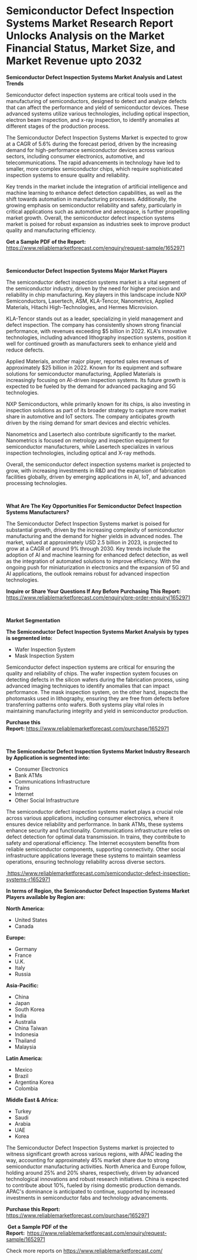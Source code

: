 <p><h1>Semiconductor Defect Inspection Systems Market Research Report Unlocks Analysis on the Market Financial Status, Market Size, and Market Revenue upto 2032</h1></p><p><strong>Semiconductor Defect Inspection Systems Market Analysis and Latest Trends</strong></p>
<p><p>Semiconductor defect inspection systems are critical tools used in the manufacturing of semiconductors, designed to detect and analyze defects that can affect the performance and yield of semiconductor devices. These advanced systems utilize various technologies, including optical inspection, electron beam inspection, and x-ray inspection, to identify anomalies at different stages of the production process.</p><p>The Semiconductor Defect Inspection Systems Market is expected to grow at a CAGR of 5.6% during the forecast period, driven by the increasing demand for high-performance semiconductor devices across various sectors, including consumer electronics, automotive, and telecommunications. The rapid advancements in technology have led to smaller, more complex semiconductor chips, which require sophisticated inspection systems to ensure quality and reliability.</p><p>Key trends in the market include the integration of artificial intelligence and machine learning to enhance defect detection capabilities, as well as the shift towards automation in manufacturing processes. Additionally, the growing emphasis on semiconductor reliability and safety, particularly in critical applications such as automotive and aerospace, is further propelling market growth. Overall, the semiconductor defect inspection systems market is poised for robust expansion as industries seek to improve product quality and manufacturing efficiency.</p></p>
<p><strong>Get a Sample PDF of the Report:&nbsp;</strong> <a href="https://www.reliablemarketforecast.com/enquiry/request-sample/1652971?utm_campaign=3130&utm_medium=2&utm_source=Github&utm_content=ia&utm_term=08032025&utm_id=semiconductor-defect-inspection-systems">https://www.reliablemarketforecast.com/enquiry/request-sample/1652971</a></p>
<p>&nbsp;</p>
<p><strong>Semiconductor Defect Inspection Systems Major Market Players</strong></p>
<p><p>The semiconductor defect inspection systems market is a vital segment of the semiconductor industry, driven by the need for higher precision and reliability in chip manufacturing. Key players in this landscape include NXP Semiconductors, Lasertech, ASM, KLA-Tencor, Nanometrics, Applied Materials, Hitachi High-Technologies, and Hermes Microvision.</p><p>KLA-Tencor stands out as a leader, specializing in yield management and defect inspection. The company has consistently shown strong financial performance, with revenues exceeding $5 billion in 2022. KLA's innovative technologies, including advanced lithography inspection systems, position it well for continued growth as manufacturers seek to enhance yield and reduce defects.</p><p>Applied Materials, another major player, reported sales revenues of approximately $25 billion in 2022. Known for its equipment and software solutions for semiconductor manufacturing, Applied Materials is increasingly focusing on AI-driven inspection systems. Its future growth is expected to be fueled by the demand for advanced packaging and 5G technologies.</p><p>NXP Semiconductors, while primarily known for its chips, is also investing in inspection solutions as part of its broader strategy to capture more market share in automotive and IoT sectors. The company anticipates growth driven by the rising demand for smart devices and electric vehicles.</p><p>Nanometrics and Lasertech also contribute significantly to the market. Nanometrics is focused on metrology and inspection equipment for semiconductor manufacturers, while Lasertech specializes in various inspection technologies, including optical and X-ray methods.</p><p>Overall, the semiconductor defect inspection systems market is projected to grow, with increasing investments in R&D and the expansion of fabrication facilities globally, driven by emerging applications in AI, IoT, and advanced processing technologies.</p></p>
<p>&nbsp;</p>
<p><strong>What Are The Key Opportunities For Semiconductor Defect Inspection Systems Manufacturers?</strong></p>
<p><p>The Semiconductor Defect Inspection Systems market is poised for substantial growth, driven by the increasing complexity of semiconductor manufacturing and the demand for higher yields in advanced nodes. The market, valued at approximately USD 2.5 billion in 2023, is projected to grow at a CAGR of around 9% through 2030. Key trends include the adoption of AI and machine learning for enhanced defect detection, as well as the integration of automated solutions to improve efficiency. With the ongoing push for miniaturization in electronics and the expansion of 5G and AI applications, the outlook remains robust for advanced inspection technologies.</p></p>
<p><strong>Inquire or Share Your Questions If Any Before Purchasing This Report:</strong> <a href="https://www.reliablemarketforecast.com/enquiry/pre-order-enquiry/1652971?utm_campaign=3130&utm_medium=2&utm_source=Github&utm_content=ia&utm_term=08032025&utm_id=semiconductor-defect-inspection-systems">https://www.reliablemarketforecast.com/enquiry/pre-order-enquiry/1652971</a></p>
<p>&nbsp;</p>
<p><strong>Market Segmentation</strong></p>
<p><strong>The Semiconductor Defect Inspection Systems Market Analysis by types is segmented into:</strong></p>
<p><ul><li>Wafer Inspection System</li><li>Mask Inspection System</li></ul></p>
<p><p>Semiconductor defect inspection systems are critical for ensuring the quality and reliability of chips. The wafer inspection system focuses on detecting defects in the silicon wafers during the fabrication process, using advanced imaging techniques to identify anomalies that can impact performance. The mask inspection system, on the other hand, inspects the photomasks used in lithography, ensuring they are free from defects before transferring patterns onto wafers. Both systems play vital roles in maintaining manufacturing integrity and yield in semiconductor production.</p></p>
<p><strong>Purchase this Report:&nbsp;</strong><a href="https://www.reliablemarketforecast.com/purchase/1652971?utm_campaign=3130&utm_medium=2&utm_source=Github&utm_content=ia&utm_term=08032025&utm_id=semiconductor-defect-inspection-systems">https://www.reliablemarketforecast.com/purchase/1652971</a></p>
<p>&nbsp;</p>
<p><strong>The Semiconductor Defect Inspection Systems Market Industry Research by Application is segmented into:</strong></p>
<p><ul><li>Consumer Electronics</li><li>Bank ATMs</li><li>Communications Infrastructure</li><li>Trains</li><li>Internet</li><li>Other Social Infrastructure</li></ul></p>
<p><p>The semiconductor defect inspection systems market plays a crucial role across various applications, including consumer electronics, where it ensures device reliability and performance. In bank ATMs, these systems enhance security and functionality. Communications infrastructure relies on defect detection for optimal data transmission. In trains, they contribute to safety and operational efficiency. The Internet ecosystem benefits from reliable semiconductor components, supporting connectivity. Other social infrastructure applications leverage these systems to maintain seamless operations, ensuring technology reliability across diverse sectors.</p></p>
<p><a href="https://www.reliablemarketforecast.com/semiconductor-defect-inspection-systems-r1652971?utm_campaign=3130&utm_medium=2&utm_source=Github&utm_content=ia&utm_term=08032025&utm_id=semiconductor-defect-inspection-systems">&nbsp;https://www.reliablemarketforecast.com/semiconductor-defect-inspection-systems-r1652971</a></p>
<p><strong>In terms of Region, the Semiconductor Defect Inspection Systems Market Players available by Region are:</strong></p>
<p>
    <p> <strong> North America: </strong>
        <ul>
            <li>United States</li>
            <li>Canada</li>
        </ul>
        </p> 
    <p> <strong> Europe: </strong>
        <ul>
            <li>Germany</li>
            <li>France</li>
            <li>U.K.</li>
            <li>Italy</li>
            <li>Russia</li>
        </ul>
        </p> 
    <p> <strong> Asia-Pacific: </strong>
        <ul>
            <li>China</li>
            <li>Japan</li>
            <li>South Korea</li>
            <li>India</li>
            <li>Australia</li>
            <li>China Taiwan</li>
            <li>Indonesia</li>
            <li>Thailand</li>
            <li>Malaysia</li>
        </ul>
        </p> 
    <p> <strong> Latin America: </strong>
        <ul>
            <li>Mexico</li>
            <li>Brazil</li>
            <li>Argentina Korea</li>
            <li>Colombia</li>
        </ul>
        </p> 
    <p> <strong> Middle East & Africa: </strong>
        <ul>
            <li>Turkey</li>
            <li>Saudi</li>
            <li>Arabia</li>
            <li>UAE</li>
            <li>Korea</li>
        </ul>
    </p>
    </p>
<p><p>The Semiconductor Defect Inspection Systems market is projected to witness significant growth across various regions, with APAC leading the way, accounting for approximately 45% market share due to strong semiconductor manufacturing activities. North America and Europe follow, holding around 25% and 20% shares, respectively, driven by advanced technological innovations and robust research initiatives. China is expected to contribute about 10%, fueled by rising domestic production demands. APAC's dominance is anticipated to continue, supported by increased investments in semiconductor fabs and technology advancements.</p></p>
<p><strong>Purchase this Report: </strong><a href="https://www.reliablemarketforecast.com/purchase/1652971?utm_campaign=3130&utm_medium=2&utm_source=Github&utm_content=ia&utm_term=08032025&utm_id=semiconductor-defect-inspection-systems">https://www.reliablemarketforecast.com/purchase/1652971</a></p>
<p>&nbsp;<strong>Get a Sample PDF of the Report:&nbsp;&nbsp;</strong><a href="https://www.reliablemarketforecast.com/enquiry/request-sample/1652971?utm_campaign=3130&utm_medium=2&utm_source=Github&utm_content=ia&utm_term=08032025&utm_id=semiconductor-defect-inspection-systems">https://www.reliablemarketforecast.com/enquiry/request-sample/1652971</a></p>
<p><strong></strong></p>
<p>Check more reports on <a href="https://www.reliablemarketforecast.com/?utm_campaign=3130&utm_medium=2&utm_source=Github&utm_content=ia&utm_term=08032025&utm_id=semiconductor-defect-inspection-systems">https://www.reliablemarketforecast.com/</a></p>